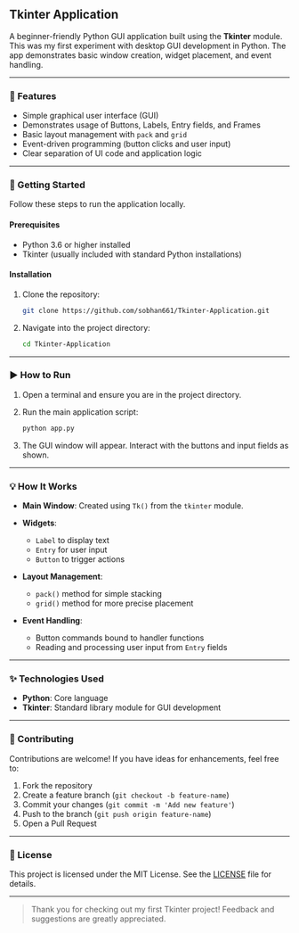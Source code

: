 ## Tkinter Application

A beginner-friendly Python GUI application built using the **Tkinter** module. This was my first experiment with desktop GUI development in Python. The app demonstrates basic window creation, widget placement, and event handling.

---

### 🚀 Features

* Simple graphical user interface (GUI)
* Demonstrates usage of Buttons, Labels, Entry fields, and Frames
* Basic layout management with `pack` and `grid`
* Event-driven programming (button clicks and user input)
* Clear separation of UI code and application logic

---

### 📝 Getting Started

Follow these steps to run the application locally.

#### Prerequisites

* Python 3.6 or higher installed
* Tkinter (usually included with standard Python installations)

#### Installation

1. Clone the repository:

   ```bash
   git clone https://github.com/sobhan661/Tkinter-Application.git
   ```
2. Navigate into the project directory:

   ```bash
   cd Tkinter-Application
   ```

---

### ▶️ How to Run

1. Open a terminal and ensure you are in the project directory.
2. Run the main application script:

   ```bash
   python app.py
   ```
3. The GUI window will appear. Interact with the buttons and input fields as shown.

---

### 💡 How It Works

* **Main Window**: Created using `Tk()` from the `tkinter` module.
* **Widgets**:

  * `Label` to display text
  * `Entry` for user input
  * `Button` to trigger actions
* **Layout Management**:

  * `pack()` method for simple stacking
  * `grid()` method for more precise placement
* **Event Handling**:

  * Button commands bound to handler functions
  * Reading and processing user input from `Entry` fields

---

### ✨ Technologies Used

* **Python**: Core language
* **Tkinter**: Standard library module for GUI development

---

### 🤝 Contributing

Contributions are welcome! If you have ideas for enhancements, feel free to:

1. Fork the repository
2. Create a feature branch (`git checkout -b feature-name`)
3. Commit your changes (`git commit -m 'Add new feature'`)
4. Push to the branch (`git push origin feature-name`)
5. Open a Pull Request

---

### 📝 License

This project is licensed under the MIT License. See the [LICENSE](LICENSE) file for details.

---

> Thank you for checking out my first Tkinter project! Feedback and suggestions are greatly appreciated.
